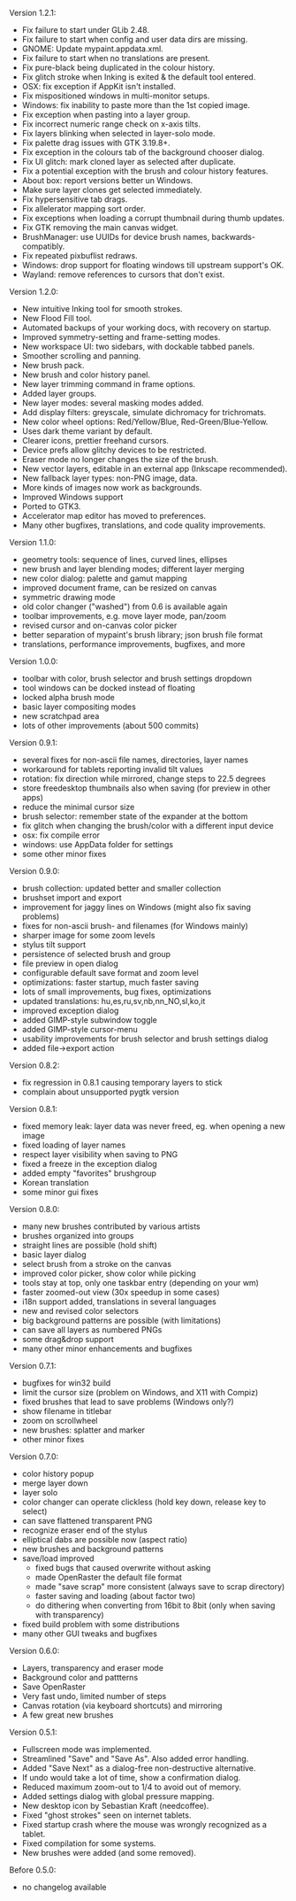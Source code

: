 Version 1.2.1:
* Fix failure to start under GLib 2.48.
* Fix failure to start when config and user data dirs are missing.
* GNOME: Update mypaint.appdata.xml.
* Fix failure to start when no translations are present.
* Fix pure-black being duplicated in the colour history.
* Fix glitch stroke when Inking is exited & the default tool entered.
* OSX: fix exception if AppKit isn't installed.
* Fix mispositioned windows in multi-monitor setups.
* Windows: fix inability to paste more than the 1st copied image.
* Fix exception when pasting into a layer group.
* Fix incorrect numeric range check on x-axis tilts.
* Fix layers blinking when selected in layer-solo mode.
* Fix palette drag issues with GTK 3.19.8+.
* Fix exception in the colours tab of the background chooser dialog.
* Fix UI glitch: mark cloned layer as selected after duplicate.
* Fix a potential exception with the brush and colour history features.
* About box: report versions better un Windows.
* Make sure layer clones get selected immediately.
* Fix hypersensitive tab drags.
* Fix allelerator mapping sort order.
* Fix exceptions when loading a corrupt thumbnail during thumb updates.
* Fix GTK removing the main canvas widget.
* BrushManager: use UUIDs for device brush names, backwards-compatibly.
* Fix repeated pixbuflist redraws.
* Windows: drop support for floating windows till upstream support's OK.
* Wayland: remove references to cursors that don't exist.

Version 1.2.0:
* New intuitive Inking tool for smooth strokes.
* New Flood Fill tool.
* Automated backups of your working docs, with recovery on startup.
* Improved symmetry-setting and frame-setting modes.
* New workspace UI: two sidebars, with dockable tabbed panels.
* Smoother scrolling and panning.
* New brush pack.
* New brush and color history panel.
* New layer trimming command in frame options.
* Added layer groups.
* New layer modes: several masking modes added.
* Add display filters: greyscale, simulate dichromacy for trichromats.
* New color wheel options: Red/Yellow/Blue, Red-Green/Blue-Yellow.
* Uses dark theme variant by default.
* Clearer icons, prettier freehand cursors.
* Device prefs allow glitchy devices to be restricted.
* Eraser mode no longer changes the size of the brush.
* New vector layers, editable in an external app (Inkscape recommended).
* New fallback layer types: non-PNG image, data.
* More kinds of images now work as backgrounds.
* Improved Windows support
* Ported to GTK3.
* Accelerator map editor has moved to preferences.
* Many other bugfixes, translations, and code quality improvements.

Version 1.1.0:
* geometry tools: sequence of lines, curved lines, ellipses
* new brush and layer blending modes; different layer merging
* new color dialog: palette and gamut mapping
* improved document frame, can be resized on canvas
* symmetric drawing mode
* old color changer ("washed") from 0.6 is available again
* toolbar improvements, e.g. move layer mode, pan/zoom
* revised cursor and on-canvas color picker
* better separation of mypaint's brush library; json brush file format
* translations, performance improvements, bugfixes, and more

Version 1.0.0:
* toolbar with color, brush selector and brush settings dropdown
* tool windows can be docked instead of floating
* locked alpha brush mode
* basic layer compositing modes
* new scratchpad area
* lots of other improvements (about 500 commits)

Version 0.9.1:
* several fixes for non-ascii file names, directories, layer names
* workaround for tablets reporting invalid tilt values
* rotation: fix direction while mirrored, change steps to 22.5 degrees
* store freedesktop thumbnails also when saving (for preview in other apps)
* reduce the minimal cursor size
* brush selector: remember state of the expander at the bottom
* fix glitch when changing the brush/color with a different input device
* osx: fix compile error
* windows: use AppData folder for settings
* some other minor fixes

Version 0.9.0:
* brush collection: updated better and smaller collection
* brushset import and export
* improvement for jaggy lines on Windows (might also fix saving problems)
* fixes for non-ascii brush- and filenames (for Windows mainly)
* sharper image for some zoom levels
* stylus tilt support
* persistence of selected brush and group
* file preview in open dialog
* configurable default save format and zoom level
* optimizations: faster startup, much faster saving
* lots of small improvements, bug fixes, optimizations
* updated translations: hu,es,ru,sv,nb,nn_NO,sl,ko,it
* improved exception dialog
* added GIMP-style subwindow toggle
* added GIMP-style cursor-menu
* usability improvements for brush selector and brush settings dialog
* added file->export action

Version 0.8.2:
* fix regression in 0.8.1 causing temporary layers to stick
* complain about unsupported pygtk version

Version 0.8.1:
* fixed memory leak: layer data was never freed, eg. when opening a new image
* fixed loading of layer names
* respect layer visibility when saving to PNG
* fixed a freeze in the exception dialog
* added empty "favorites" brushgroup
* Korean translation
* some minor gui fixes

Version 0.8.0:
* many new brushes contributed by various artists
* brushes organized into groups
* straight lines are possible (hold shift)
* basic layer dialog
* select brush from a stroke on the canvas
* improved color picker, show color while picking
* tools stay at top, only one taskbar entry (depending on your wm)
* faster zoomed-out view (30x speedup in some cases)
* i18n support added, translations in several languages
* new and revised color selectors
* big background patterns are possible (with limitations)
* can save all layers as numbered PNGs
* some drag&drop support
* many other minor enhancements and bugfixes
	
Version 0.7.1:
* bugfixes for win32 build
* limit the cursor size (problem on Windows, and X11 with Compiz)
* fixed brushes that lead to save problems (Windows only?)
* show filename in titlebar
* zoom on scrollwheel
* new brushes: splatter and marker
* other minor fixes

Version 0.7.0:
* color history popup
* merge layer down
* layer solo
* color changer can operate clickless (hold key down, release key to select)
* can save flattened transparent PNG
* recognize eraser end of the stylus
* elliptical dabs are possible now (aspect ratio)
* new brushes and background patterns
* save/load improved
  * fixed bugs that caused overwrite without asking
  * made OpenRaster the default file format
  * made "save scrap" more consistent (always save to scrap directory)
  * faster saving and loading (about factor two)
  * do dithering when converting from 16bit to 8bit (only when saving with transparency)
* fixed build problem with some distributions
* many other GUI tweaks and bugfixes

Version 0.6.0:
* Layers, transparency and eraser mode
* Background color and pattterns
* Save OpenRaster
* Very fast undo, limited number of steps
* Canvas rotation (via keyboard shortcuts) and mirroring
* A few great new brushes

Version 0.5.1:
* Fullscreen mode was implemented.
* Streamlined "Save" and "Save As". Also added error handling.
* Added "Save Next" as a dialog-free non-destructive alternative.
* If undo would take a lot of time, show a confirmation dialog.
* Reduced maximum zoom-out to 1/4 to avoid out of memory.
* Added settings dialog with global pressure mapping.
* New desktop icon by Sebastian Kraft (needcoffee).
* Fixed "ghost strokes" seen on internet tablets.
* Fixed startup crash where the mouse was wrongly recognized as a tablet.
* Fixed compilation for some systems.
* New brushes were added (and some removed).

Before 0.5.0:
* no changelog available

